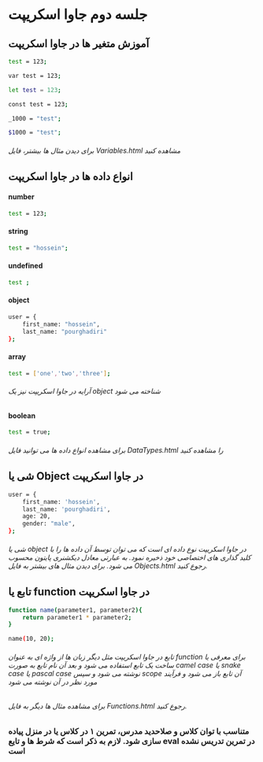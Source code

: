 # جلسه دوم جاوا اسکریپت

## آموزش متغیر ها در جاوا اسکریپت

```bash
test = 123;
```

```bash
var test = 123;
```

```bash
let test = 123;
```

```bash
const test = 123;
```

```bash
_1000 = "test";
```

```bash
$1000 = "test";
```

###### برای دیدن مثال ها بیشتر، فایل Variables.html مشاهده کنید

## انواع داده ها در جاوا اسکریپت

#### number
```bash
test = 123;
```

#### string
```bash
test = "hossein";
```

#### undefined
```bash
test ;
```

#### object
```bash
user = {
    first_name: "hossein",
    last_name: "pourghadiri"
};
```

#### array
```bash
test = ['one','two','three'];
```
###### آرایه در جاوا اسکریپت نیز یک object شناخته می شود

#### boolean
```bash
test = true;
```
###### برای مشاهده انواع داده ها می توانید فایل DataTypes.html را مشاهده کنید

## شی یا Object در جاوا اسکریپت

```bash
user = {
    first_name: 'hossein',
    last_name: 'pourghadiri',
    age: 20,
    gender: "male",
};
```

###### شی یا object  در جاوا اسکریپت نوع داده ای است که می توان توسط آن داده ها را با کلید گذاری های اختصاصی خود ذخیره نمود. به عبارتی معادل دیکشنری پایتون محسوب می شود. برای دیدن مثال های بیشتر به فایل Objects.html رجوع کنید.

## تابع یا function در جاوا اسکریپت

```bash
function name(parameter1, parameter2){
    return parameter1 * parameter2;
}

name(10, 20);
```
###### تایع در جاوا اسکریپت مثل دیگر زبان ها از واژه ای به عنوان function برای معرفی یا ساخت یک تابع استفاده می شود و بعد آن نام تایع به صورت camel case یا snake case یا pascal case نوشته می شود و سپس scope آن تابع باز می شود و  فرآیند مورد نظر در آن نوشته می شود
###### برای مشاهده مثال ها دیگر به فایل Functions.html رجوع کنید.

### متناسب با توان کلاس و صلاحدید مدرس، تمرین ۱ در کلاس یا در منزل پیاده سازی شود. لازم به ذکر است که شرط ها و تایع eval در تمرین تدریس نشده است